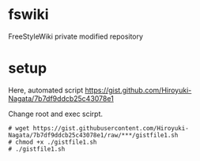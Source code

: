 fswiki
======

FreeStyleWiki private modified repository


setup
=====

Here, automated script
https://gist.github.com/Hiroyuki-Nagata/7b7df9ddcb25c43078e1

Change root and exec scirpt.

```:
# wget https://gist.githubusercontent.com/Hiroyuki-Nagata/7b7df9ddcb25c43078e1/raw/***/gistfile1.sh
# chmod +x ./gistfile1.sh
# ./gistfile1.sh
```
